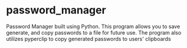 # password_manager
Password Manager built using Python. This program allows you to save generate, and copy passwords to a file for future use. The program also utilizes pyperclip to copy generated passwords to users' clipboards

